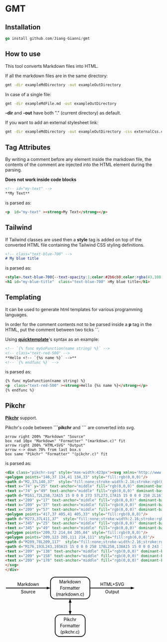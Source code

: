 # GMT

## Installation

```go
go install github.com/Jiang-Gianni/gmt
```



## How to use

This tool converts Markdown files into HTML.

If all the markdown files are in the same directory:
```bash
gmt -dir exampleMdDirectory -out exampleOutDirectory
```

In case of a single file:
```bash
gmt -dir exampleMdFile.md -out exampleOutDirectory
```

**-dir** and **-out** have both "." (current directory) as default.

If you want to add an external stylesheet link:
```bash
gmt -dir exampleMdDirectory -out exampleOutDirectory -css externalCss.css
```



## Tag Attributes

By writing a comment before any element inside the markdown file, the contents of the comment are injected into the HTML element during the parsing.

**Does not work inside code blocks**

```md
<!-- id="my-text" -->
**My Text**
```

is parsed as:

```html
<p  id="my-text" ><strong>My Text</strong></p>
```



## Tailwind

If Tailwind classes are used then a **style** tag is added on top of the converted HTML file containing the Tailwind CSS styling definitions.

```md
<!-- class="text-blue-700" -->
# My blue title
```

is parsed as:

```html
<style>.text-blue-700{--text-opacity:1;color:#2b6cb0;color:rgba(43,108,176,var(--text-opacity))}</style>
<h1 id="my-blue-title"  class="text-blue-700" >My blue title</h1>
```




## Templating

It can be used to generate html templates for various programming languages.

In order for the comment contents not to be parsed inside a **p** tag in the HTML, put the comment between two ticks **``**.

Using [**quicktemplate**](https://github.com/valyala/quicktemplate)'s syntax as an example:

```md
<!-- `{% func myGoFunction(name string) %}` -->
<!-- class="text-red-500" -->
**Hello <!-- `{%s name %}` -->**
<!-- `{% endfunc %}` -->
```

is parsed as:

```html
{% func myGoFunction(name string) %}
<p  class="text-red-500" ><strong>Hello {%s name %}</strong></p>
{% endfunc %}
```



## Pikchr

[**Pikchr**](https://pikchr.org/home/doc/trunk/homepage.md) support.

Pikchr's code between **\```pikchr** and **```** are converted into svg.

```pikchr
arrow right 200% "Markdown" "Source"
box rad 10px "Markdown" "Formatter" "(markdown.c)" fit
arrow right 200% "HTML+SVG" "Output"
arrow <-> down 70% from last box.s
box same "Pikchr" "Formatter" "(pikchr.c)" fit
```

is parsed as:

```html
<div class="pikchr-svg" style="max-width:423px"><svg xmlns='http://www.w3.org/2000/svg' viewBox="0 0 423.821 195.84">
<polygon points="146,37 134,41 134,33" style="fill:rgb(0,0,0)"/>
<path d="M2,37L140,37"  style="fill:none;stroke-width:2.16;stroke:rgb(0,0,0);" />
<text x="74" y="25" text-anchor="middle" fill="rgb(0,0,0)" dominant-baseline="central">Markdown</text>
<text x="74" y="49" text-anchor="middle" fill="rgb(0,0,0)" dominant-baseline="central">Source</text>
<path d="M161,72L258,72A15 15 0 0 0 273 57L273,17A15 15 0 0 0 258 2L161,2A15 15 0 0 0 146 17L146,57A15 15 0 0 0 161 72Z"  style="fill:none;stroke-width:2.16;stroke:rgb(0,0,0);" />
<text x="209" y="17" text-anchor="middle" fill="rgb(0,0,0)" dominant-baseline="central">Markdown</text>
<text x="209" y="37" text-anchor="middle" fill="rgb(0,0,0)" dominant-baseline="central">Formatter</text>
<text x="209" y="57" text-anchor="middle" fill="rgb(0,0,0)" dominant-baseline="central">(markdown.c)</text>
<polygon points="417,37 405,41 405,33" style="fill:rgb(0,0,0)"/>
<path d="M273,37L411,37"  style="fill:none;stroke-width:2.16;stroke:rgb(0,0,0);" />
<text x="345" y="25" text-anchor="middle" fill="rgb(0,0,0)" dominant-baseline="central">HTML+SVG</text>
<text x="345" y="49" text-anchor="middle" fill="rgb(0,0,0)" dominant-baseline="central">Output</text>
<polygon points="209,72 214,84 205,84" style="fill:rgb(0,0,0)"/>
<polygon points="209,123 205,111 214,111" style="fill:rgb(0,0,0)"/>
<path d="M209,78L209,117"  style="fill:none;stroke-width:2.16;stroke:rgb(0,0,0);" />
<path d="M176,193L243,193A15 15 0 0 0 258 178L258,138A15 15 0 0 0 243 123L176,123A15 15 0 0 0 161 138L161,178A15 15 0 0 0 176 193Z"  style="fill:none;stroke-width:2.16;stroke:rgb(0,0,0);" />
<text x="209" y="138" text-anchor="middle" fill="rgb(0,0,0)" dominant-baseline="central">Pikchr</text>
<text x="209" y="158" text-anchor="middle" fill="rgb(0,0,0)" dominant-baseline="central">Formatter</text>
<text x="209" y="178" text-anchor="middle" fill="rgb(0,0,0)" dominant-baseline="central">(pikchr.c)</text>
</svg>
</div>
```

<div class="pikchr-svg" style="max-width:423px"><svg xmlns='http://www.w3.org/2000/svg' viewBox="0 0 423.821 195.84">
<polygon points="146,37 134,41 134,33" style="fill:rgb(0,0,0)"/>
<path d="M2,37L140,37"  style="fill:none;stroke-width:2.16;stroke:rgb(0,0,0);" />
<text x="74" y="25" text-anchor="middle" fill="rgb(0,0,0)" dominant-baseline="central">Markdown</text>
<text x="74" y="49" text-anchor="middle" fill="rgb(0,0,0)" dominant-baseline="central">Source</text>
<path d="M161,72L258,72A15 15 0 0 0 273 57L273,17A15 15 0 0 0 258 2L161,2A15 15 0 0 0 146 17L146,57A15 15 0 0 0 161 72Z"  style="fill:none;stroke-width:2.16;stroke:rgb(0,0,0);" />
<text x="209" y="17" text-anchor="middle" fill="rgb(0,0,0)" dominant-baseline="central">Markdown</text>
<text x="209" y="37" text-anchor="middle" fill="rgb(0,0,0)" dominant-baseline="central">Formatter</text>
<text x="209" y="57" text-anchor="middle" fill="rgb(0,0,0)" dominant-baseline="central">(markdown.c)</text>
<polygon points="417,37 405,41 405,33" style="fill:rgb(0,0,0)"/>
<path d="M273,37L411,37"  style="fill:none;stroke-width:2.16;stroke:rgb(0,0,0);" />
<text x="345" y="25" text-anchor="middle" fill="rgb(0,0,0)" dominant-baseline="central">HTML+SVG</text>
<text x="345" y="49" text-anchor="middle" fill="rgb(0,0,0)" dominant-baseline="central">Output</text>
<polygon points="209,72 214,84 205,84" style="fill:rgb(0,0,0)"/>
<polygon points="209,123 205,111 214,111" style="fill:rgb(0,0,0)"/>
<path d="M209,78L209,117"  style="fill:none;stroke-width:2.16;stroke:rgb(0,0,0);" />
<path d="M176,193L243,193A15 15 0 0 0 258 178L258,138A15 15 0 0 0 243 123L176,123A15 15 0 0 0 161 138L161,178A15 15 0 0 0 176 193Z"  style="fill:none;stroke-width:2.16;stroke:rgb(0,0,0);" />
<text x="209" y="138" text-anchor="middle" fill="rgb(0,0,0)" dominant-baseline="central">Pikchr</text>
<text x="209" y="158" text-anchor="middle" fill="rgb(0,0,0)" dominant-baseline="central">Formatter</text>
<text x="209" y="178" text-anchor="middle" fill="rgb(0,0,0)" dominant-baseline="central">(pikchr.c)</text>
</svg>
</div>